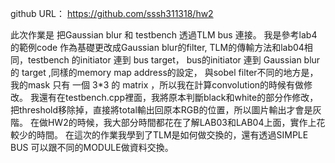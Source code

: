 github URL： https://github.com/sssh311318/hw2

此次作業是 把Gaussian blur 和 testbench 透過TLM bus 連接。
我是參考lab4 的範例code 作為基礎更改成Gaussian blur的filter,
TLM的傳輸方法和lab04相同，testbench 的initiator 連到 bus target，
bus的initiator 連到 Gaussian blur 的 target ,同樣的memory map address的設定，
與sobel filter不同的地方是，我的mask 只有 一個 3*3 的 matrix ，所以我在計算convolution的時候有做修改。
我還有在testbench.cpp裡面，我將原本判斷black和white的部分作修改，把threshold移除掉，直接將total輸出回原本RGB的位置，所以圖片輸出才會是灰階。
在做HW2的時候，我大部分時間都花在了解LAB03和LAB04上面，實作上花較少的時間。
在這次的作業我學到了TLM是如何做交換的，還有透過SIMPLE BUS 可以跟不同的MODULE做資料交換。



